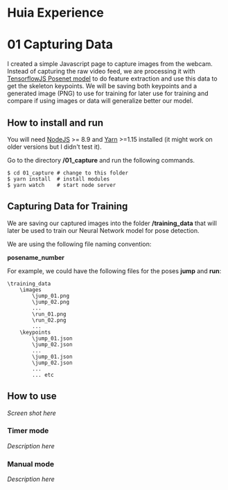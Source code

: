 # Huia Experience

# 01 Capturing Data

I created a simple Javascript page to capture images from the webcam. Instead of capturing the raw video feed, we are processing it with [TensorflowJS Posenet model](https://github.com/tensorflow/tfjs-models/tree/master/posenet) to do feature extraction and use this data to get the skeleton keypoints. We will be saving both keypoints and a generated image (PNG) to use for training for later use for training and compare if using images or data will generalize better our model.


## How to install and run

You will need [NodeJS](https://nodejs.org/) >= 8.9 and [Yarn](https://yarnpkg.com/) >=1.15 installed (it might work on older versions but I didn't test it). 


Go to the directory **/01_capture** and run the following commands.

```
$ cd 01_capture # change to this folder
$ yarn install  # install modules 
$ yarn watch    # start node server
```


## Capturing Data for Training

We are saving our captured images into the folder **/training_data** that will later be used to train our Neural Network model for pose detection.

We are using the following file naming convention:

**posename_number**

For example, we could have the following files for the poses **jump** and **run**:
```
\training_data
    \images
        \jump_01.png
        \jump_02.png
        ...
        \run_01.png
        \run_02.png
        ...
    \keypoints
        \jump_01.json
        \jump_02.json
        ...
        \jump_01.json
        \jump_02.json
        ...
        ... etc
```


## How to use

*Screen shot here*

### Timer mode
*Description here*


### Manual mode
*Description here*
